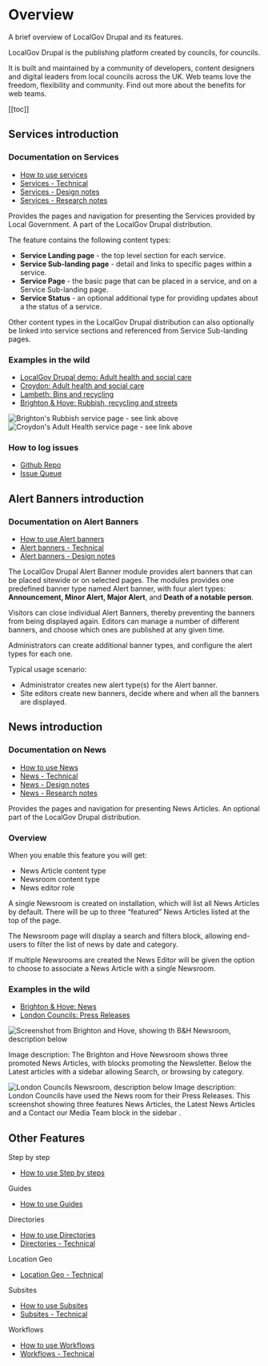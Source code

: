 # Overview 

A brief overview of LocalGov Drupal and its features.

LocalGov Drupal is the publishing platform created by councils, for councils.

It is built and maintained by a community of developers, content designers and digital leaders from local councils across the UK. Web teams love the freedom, flexibility and community. Find out more about the benefits for web teams.

[[toc]]

## Services introduction

### Documentation on Services

- [How to use services](/content/features/services.md)
- [Services - Technical](/devs/features/services-technical.md)
- [Services - Design notes](/design/documentation.html#services)
- [Services - Research notes](/design/research.html#services)

Provides the pages and navigation for presenting the Services provided by Local Government. A part of the LocalGov Drupal distribution.

The feature contains the following content types:

* **Service Landing page** - the top level section for each service.
* **Service Sub-landing page** - detail and links to specific pages within a service.
* **Service Page** - the basic page that can be placed in a service, and on a Service Sub-landing page.
* **Service Status** - an optional additional type for providing updates about a the status of a service.

Other content types in the LocalGov Drupal distribution can also optionally be linked into service sections and referenced from Service Sub-landing pages.

### Examples in the wild
* [LocalGov Drupal demo: Adult health and social care](https://demo.localgovdrupal.org/adult-health-and-social-care)
* [Croydon: Adult health and social care ](https://www.croydon.gov.uk/adult-health-and-social-care)
* [Lambeth: Bins and recycling](https://beta.lambeth.gov.uk/rubbish-recycling)
* [Brighton & Hove: Rubbish, recycling and streets](https://www.brighton-hove.gov.uk/rubbish-recycling-and-streets)

![Brighton's Rubbish service page - see link above](https://user-images.githubusercontent.com/3852805/123297371-6b847280-d50f-11eb-8ac0-275c17103d4a.png)
![Croydon's Adult Health service page - see link above](https://user-images.githubusercontent.com/3852805/123297547-8fe04f00-d50f-11eb-8441-c14c62548d3b.png)

### How to log issues
* [Github Repo](https://github.com/localgovdrupal/localgov_services)
* [Issue Queue](https://github.com/localgovdrupal/localgov_services/issues)

## Alert Banners introduction

### Documentation on Alert Banners

- [How to use Alert banners](/content/features/alert-banner.md)
- [Alert banners - Technical](/devs/features/alert-banner-technical.md)
- [Alert banners - Design notes](/design/documentation.html#alert-banners)

The LocalGov Drupal Alert Banner module provides alert banners that can be placed sitewide or on selected pages. The modules provides one predefined banner type named Alert banner, with four alert types: **Announcement, Minor Alert, Major Alert**, and **Death of a notable person**. 

Visitors can close individual Alert Banners, thereby preventing the banners from being displayed again. Editors can manage a number of different banners, and choose which ones are published at any given time.

Administrators can create additional banner types, and configure the alert types for each one.

Typical usage scenario:
* Administrator creates new alert type(s) for the Alert banner.
* Site editors create new banners, decide where and when all the banners are displayed.

## News introduction

### Documentation on News

- [How to use News](/content/features/news.md)
- [News - Technical](/devs/features/news-technical.md)
- [News - Design notes](/design/documentation.html#news)
- [News - Research notes](/design/research.html#news)

Provides the pages and navigation for presenting News Articles. An optional part of the LocalGov Drupal distribution.

### Overview

When you enable this feature you will get:
* News Article content type
* Newsroom content type
* News editor role

A single Newsroom is created on installation, which will list all News Articles by default. There will be up to three “featured” News Articles listed at the top of the page. 

The Newsroom page will display a search and filters block, allowing end-users to filter the list of news by date and category.

If multiple Newsrooms are created the News Editor will be given the option to choose to associate a News Article with a single Newsroom. 

### Examples in the wild

* [Brighton & Hove: News](https://www.brighton-hove.gov.uk/news)
* [London Councils: Press Releases](https://beta.londoncouncils.gov.uk/)

![Screenshot from Brighton and Hove, showing th B&H Newsroom, description below](https://user-images.githubusercontent.com/3852805/124795643-2701c980-df48-11eb-9100-2aa1fb241673.png)

Image description: The Brighton and Hove Newsroom shows three promoted News Articles, with blocks promoting the Newsletter. Below the Latest articles with a sidebar allowing Search, or browsing by category.

![London Councils Newsroom, description below](https://user-images.githubusercontent.com/3852805/124796475-1c93ff80-df49-11eb-99d5-922dc7165b24.png)
Image description: London Councils have used the News room for their Press Releases. This screenshot showing three features News Articles, the Latest News Articles and a Contact our Media Team block in the sidebar .

## Other Features

Step by step
- [How to use Step by steps](/content/features/step-by-step.md)

Guides
- [How to use Guides](/content/features/guide.md)

Directories
- [How to use Directories](/content/features/directories.md)
- [Directories - Technical](/devs/features/directories-technical.md)

Location Geo
- [Location Geo - Technical](/devs/features/geo-technical.md)

Subsites
- [How to use Subsites](/content/features/subsites.md)
- [Subsites - Technical](/devs/features/subsites.md)

Workflows
- [How to use Workflows](/content/features/workflow.md)
- [Workflows - Technical](/devs/features/workflows.md)
